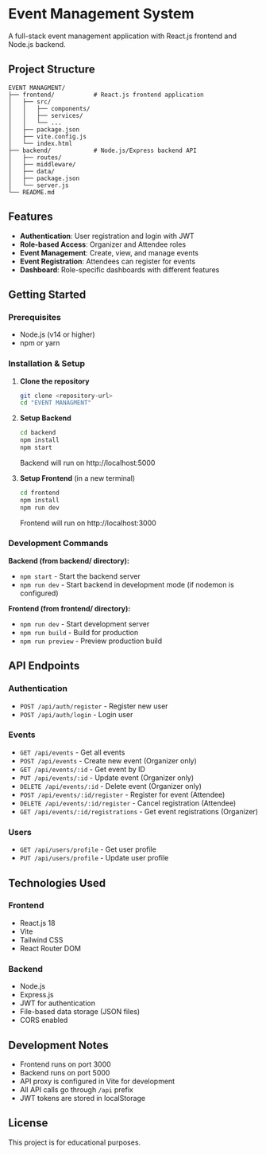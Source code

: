 # Event Management System

A full-stack event management application with React.js frontend and Node.js backend.

## Project Structure

```
EVENT MANAGMENT/
├── frontend/           # React.js frontend application
│   ├── src/
│   │   ├── components/
│   │   ├── services/
│   │   └── ...
│   ├── package.json
│   ├── vite.config.js
│   └── index.html
├── backend/            # Node.js/Express backend API
│   ├── routes/
│   ├── middleware/
│   ├── data/
│   ├── package.json
│   └── server.js
└── README.md
```

## Features

- **Authentication**: User registration and login with JWT
- **Role-based Access**: Organizer and Attendee roles
- **Event Management**: Create, view, and manage events
- **Event Registration**: Attendees can register for events
- **Dashboard**: Role-specific dashboards with different features

## Getting Started

### Prerequisites

- Node.js (v14 or higher)
- npm or yarn

### Installation & Setup

1. **Clone the repository**

   ```bash
   git clone <repository-url>
   cd "EVENT MANAGMENT"
   ```

2. **Setup Backend**

   ```bash
   cd backend
   npm install
   npm start
   ```

   Backend will run on http://localhost:5000

3. **Setup Frontend** (in a new terminal)
   ```bash
   cd frontend
   npm install
   npm run dev
   ```
   Frontend will run on http://localhost:3000

### Development Commands

**Backend (from backend/ directory):**

- `npm start` - Start the backend server
- `npm run dev` - Start backend in development mode (if nodemon is configured)

**Frontend (from frontend/ directory):**

- `npm run dev` - Start development server
- `npm run build` - Build for production
- `npm run preview` - Preview production build

## API Endpoints

### Authentication

- `POST /api/auth/register` - Register new user
- `POST /api/auth/login` - Login user

### Events

- `GET /api/events` - Get all events
- `POST /api/events` - Create new event (Organizer only)
- `GET /api/events/:id` - Get event by ID
- `PUT /api/events/:id` - Update event (Organizer only)
- `DELETE /api/events/:id` - Delete event (Organizer only)
- `POST /api/events/:id/register` - Register for event (Attendee)
- `DELETE /api/events/:id/register` - Cancel registration (Attendee)
- `GET /api/events/:id/registrations` - Get event registrations (Organizer)

### Users

- `GET /api/users/profile` - Get user profile
- `PUT /api/users/profile` - Update user profile

## Technologies Used

### Frontend

- React.js 18
- Vite
- Tailwind CSS
- React Router DOM

### Backend

- Node.js
- Express.js
- JWT for authentication
- File-based data storage (JSON files)
- CORS enabled

## Development Notes

- Frontend runs on port 3000
- Backend runs on port 5000
- API proxy is configured in Vite for development
- All API calls go through `/api` prefix
- JWT tokens are stored in localStorage

## License

This project is for educational purposes.
